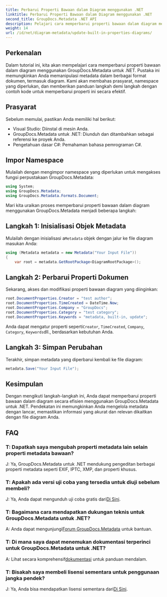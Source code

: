 ```yaml
---
title: Perbarui Properti Bawaan dalam Diagram menggunakan .NET
linktitle: Perbarui Properti Bawaan dalam Diagram menggunakan .NET
second_title: GroupDocs.Metadata .NET API
description: Pelajari cara memperbarui properti bawaan dalam diagram menggunakan GroupDocs.Metadata untuk .NET. Ubah metadata secara lancar dengan contoh kode.
weight: 14
url: /id/net/diagram-metadata/update-built-in-properties-diagrams/
---
```

## Perkenalan
Dalam tutorial ini, kita akan mempelajari cara memperbarui properti bawaan dalam diagram menggunakan GroupDocs.Metadata untuk .NET. Pustaka ini memungkinkan Anda memanipulasi metadata dalam berbagai format dokumen, termasuk diagram. Kami akan membahas prasyarat, namespace yang diperlukan, dan memberikan panduan langkah demi langkah dengan contoh kode untuk memperbarui properti ini secara efektif.

## Prasyarat

Sebelum memulai, pastikan Anda memiliki hal berikut:

- Visual Studio: Diinstal di mesin Anda.
- GroupDocs.Metadata untuk .NET: Diunduh dan ditambahkan sebagai referensi ke proyek Anda.
- Pengetahuan dasar C#: Pemahaman bahasa pemrograman C#.

## Impor Namespace

Mulailah dengan mengimpor namespace yang diperlukan untuk mengakses fungsi perpustakaan GroupDocs.Metadata:

```csharp
using System;
using GroupDocs.Metadata;
using GroupDocs.Metadata.Formats.Document;
```

Mari kita uraikan proses memperbarui properti bawaan dalam diagram menggunakan GroupDocs.Metadata menjadi beberapa langkah:

## Langkah 1: Inisialisasi Objek Metadata

 Mulailah dengan inisialisasi a`Metadata` objek dengan jalur ke file diagram masukan Anda:

```csharp
using (Metadata metadata = new Metadata("Your Input File"))
{
    var root = metadata.GetRootPackage<DiagramRootPackage>();
```

## Langkah 2: Perbarui Properti Dokumen

Sekarang, akses dan modifikasi properti bawaan diagram yang diinginkan:

```csharp
root.DocumentProperties.Creator = "test author";
root.DocumentProperties.TimeCreated = DateTime.Now;
root.DocumentProperties.Company = "GroupDocs";
root.DocumentProperties.Category = "test category";
root.DocumentProperties.Keywords = "metadata, built-in, update";
```

 Anda dapat mengatur properti seperti`Creator`, `TimeCreated`, `Company`, `Category`, `Keywords`dll., berdasarkan kebutuhan Anda.

## Langkah 3: Simpan Perubahan

Terakhir, simpan metadata yang diperbarui kembali ke file diagram:

```csharp
metadata.Save("Your Input File");
```

## Kesimpulan

Dengan mengikuti langkah-langkah ini, Anda dapat memperbarui properti bawaan dalam diagram secara efisien menggunakan GroupDocs.Metadata untuk .NET. Pendekatan ini memungkinkan Anda mengelola metadata dengan lancar, memastikan informasi yang akurat dan relevan dikaitkan dengan file diagram Anda.


## FAQ

### T: Dapatkah saya mengubah properti metadata lain selain properti metadata bawaan?
J: Ya, GroupDocs.Metadata untuk .NET mendukung pengeditan berbagai properti metadata seperti EXIF, IPTC, XMP, dan properti khusus.

### T: Apakah ada versi uji coba yang tersedia untuk diuji sebelum membeli?
 J: Ya, Anda dapat mengunduh uji coba gratis dari[Di Sini](https://releases.groupdocs.com/).

### T: Bagaimana cara mendapatkan dukungan teknis untuk GroupDocs.Metadata untuk .NET?
 A: Anda dapat mengunjungi[Forum GroupDocs.Metadata](https://forum.groupdocs.com/c/metadata/14) untuk bantuan.

### T: Di mana saya dapat menemukan dokumentasi terperinci untuk GroupDocs.Metadata untuk .NET?
 A: Lihat secara komprehensif[dokumentasi](https://tutorials.groupdocs.com/metadata/net/) untuk panduan mendalam.

### T: Bisakah saya membeli lisensi sementara untuk penggunaan jangka pendek?
 J: Ya, Anda bisa mendapatkan lisensi sementara dari[Di Sini](https://purchase.groupdocs.com/temporary-license/).